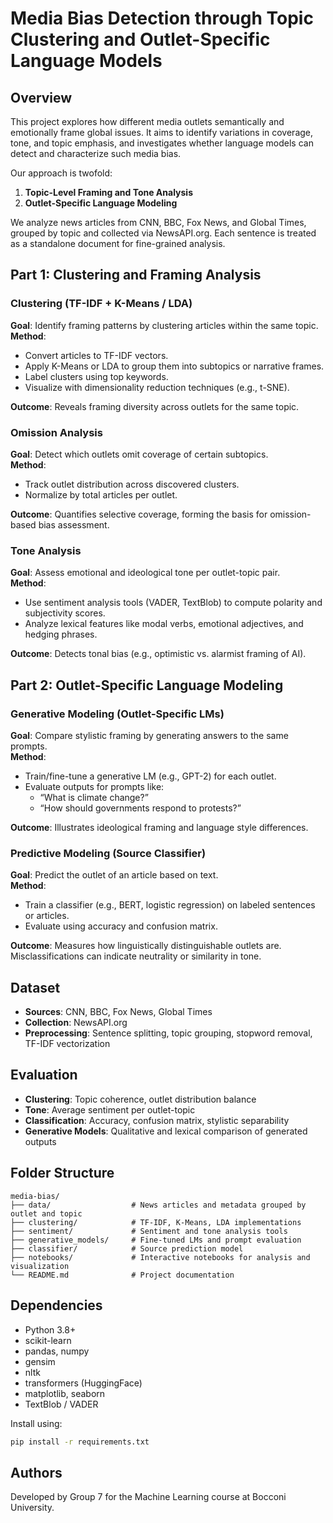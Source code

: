 # Media Bias Detection through Topic Clustering and Outlet-Specific Language Models
## Overview

This project explores how different media outlets semantically and emotionally frame global issues. It aims to identify variations in coverage, tone, and topic emphasis, and investigates whether language models can detect and characterize such media bias.

Our approach is twofold:
1. **Topic-Level Framing and Tone Analysis**
2. **Outlet-Specific Language Modeling**

We analyze news articles from CNN, BBC, Fox News, and Global Times, grouped by topic and collected via NewsAPI.org. Each sentence is treated as a standalone document for fine-grained analysis.

## Part 1: Clustering and Framing Analysis

### Clustering (TF-IDF + K-Means / LDA)

**Goal**: Identify framing patterns by clustering articles within the same topic.  
**Method**:
- Convert articles to TF-IDF vectors.
- Apply K-Means or LDA to group them into subtopics or narrative frames.
- Label clusters using top keywords.
- Visualize with dimensionality reduction techniques (e.g., t-SNE).

**Outcome**: Reveals framing diversity across outlets for the same topic.

### Omission Analysis

**Goal**: Detect which outlets omit coverage of certain subtopics.  
**Method**:
- Track outlet distribution across discovered clusters.
- Normalize by total articles per outlet.
  
**Outcome**: Quantifies selective coverage, forming the basis for omission-based bias assessment.

### Tone Analysis

**Goal**: Assess emotional and ideological tone per outlet-topic pair.  
**Method**:
- Use sentiment analysis tools (VADER, TextBlob) to compute polarity and subjectivity scores.
- Analyze lexical features like modal verbs, emotional adjectives, and hedging phrases.
  
**Outcome**: Detects tonal bias (e.g., optimistic vs. alarmist framing of AI).

## Part 2: Outlet-Specific Language Modeling

### Generative Modeling (Outlet-Specific LMs)

**Goal**: Compare stylistic framing by generating answers to the same prompts.  
**Method**:
- Train/fine-tune a generative LM (e.g., GPT-2) for each outlet.
- Evaluate outputs for prompts like:
  - “What is climate change?”
  - “How should governments respond to protests?”

**Outcome**: Illustrates ideological framing and language style differences.

### Predictive Modeling (Source Classifier)

**Goal**: Predict the outlet of an article based on text.  
**Method**:
- Train a classifier (e.g., BERT, logistic regression) on labeled sentences or articles.
- Evaluate using accuracy and confusion matrix.

**Outcome**: Measures how linguistically distinguishable outlets are. Misclassifications can indicate neutrality or similarity in tone.

## Dataset

- **Sources**: CNN, BBC, Fox News, Global Times
- **Collection**: NewsAPI.org
- **Preprocessing**: Sentence splitting, topic grouping, stopword removal, TF-IDF vectorization

## Evaluation

- **Clustering**: Topic coherence, outlet distribution balance
- **Tone**: Average sentiment per outlet-topic
- **Classification**: Accuracy, confusion matrix, stylistic separability
- **Generative Models**: Qualitative and lexical comparison of generated outputs

## Folder Structure

```
media-bias/
├── data/                  # News articles and metadata grouped by outlet and topic
├── clustering/            # TF-IDF, K-Means, LDA implementations
├── sentiment/             # Sentiment and tone analysis tools
├── generative_models/     # Fine-tuned LMs and prompt evaluation
├── classifier/            # Source prediction model
├── notebooks/             # Interactive notebooks for analysis and visualization
└── README.md              # Project documentation
```

## Dependencies

- Python 3.8+
- scikit-learn
- pandas, numpy
- gensim
- nltk
- transformers (HuggingFace)
- matplotlib, seaborn
- TextBlob / VADER

Install using:
```bash
pip install -r requirements.txt
```

## Authors
Developed by Group 7 for the Machine Learning course at Bocconi University.
